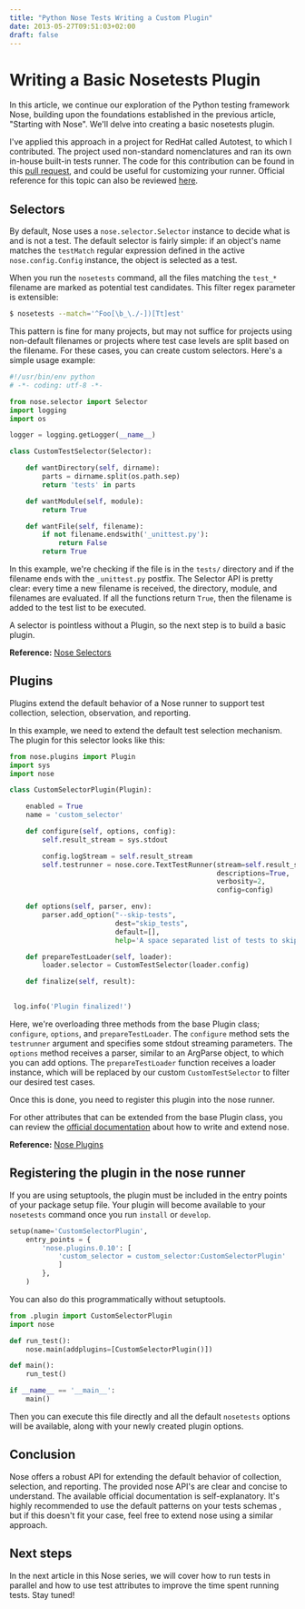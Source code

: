 ```yaml
---
title: "Python Nose Tests Writing a Custom Plugin"
date: 2013-05-27T09:51:03+02:00
draft: false
---
```

# Writing a Basic Nosetests Plugin

In this article, we continue our exploration of the Python testing framework Nose, building upon the foundations established in the previous article, "Starting with Nose". We'll delve into creating a basic nosetests plugin.

I've applied this approach in a project for RedHat called Autotest, to which I contributed. The project used non-standard nomenclatures and ran its own in-house built-in tests runner. The code for this contribution can be found in this [pull request](https://github.com/autotest/autotest/pull/701/files), and could be useful for customizing your runner. Official reference for this topic can also be reviewed [here](https://nose.readthedocs.io/en/latest/writing_plugins.html).

## Selectors

By default, Nose uses a `nose.selector.Selector` instance to decide what is and is not a test. The default selector is fairly simple: if an object's name matches the `testMatch` regular expression defined in the active `nose.config.Config` instance, the object is selected as a test.

When you run the `nosetests` command, all the files matching the `test_*` filename are marked as potential test candidates. This filter regex parameter is extensible:

```bash
$ nosetests --match='^Foo[\b_\./-])[Tt]est'
```

This pattern is fine for many projects, but may not suffice for projects using non-default filenames or projects where test case levels are split based on the filename. For these cases, you can create custom selectors. Here's a simple usage example:

```python
#!/usr/bin/env python
# -*- coding: utf-8 -*-

from nose.selector import Selector
import logging
import os

logger = logging.getLogger(__name__)

class CustomTestSelector(Selector):

    def wantDirectory(self, dirname):
        parts = dirname.split(os.path.sep)
        return 'tests' in parts

    def wantModule(self, module):
        return True

    def wantFile(self, filename):
        if not filename.endswith('_unittest.py'):
            return False
        return True
```

In this example, we're checking if the file is in the `tests/` directory and if the filename ends with the `_unittest.py` postfix. The Selector API is pretty clear: every time a new filename is received, the directory, module, and filenames are evaluated. If all the functions return `True`, then the filename is added to the test list to be executed.

A selector is pointless without a Plugin, so the next step is to build a basic plugin.

**Reference:** [Nose Selectors](https://nose.readthedocs.io/en/latest/usage.html#selecting-tests)

## Plugins

Plugins extend the default behavior of a Nose runner to support test collection, selection, observation, and reporting.

In this example, we need to extend the default test selection mechanism. The plugin for this selector looks like this:

```python
from nose.plugins import Plugin
import sys
import nose

class CustomSelectorPlugin(Plugin):

    enabled = True
    name = 'custom_selector'

    def configure(self, options, config):
        self.result_stream = sys.stdout

        config.logStream = self.result_stream
        self.testrunner = nose.core.TextTestRunner(stream=self.result_stream,
                                                   descriptions=True,
                                                   verbosity=2,
                                                   config=config)

    def options(self, parser, env):
        parser.add_option("--skip-tests",
                          dest="skip_tests",
                          default=[],
                          help='A space separated list of tests to skip')

    def prepareTestLoader(self, loader):
        loader.selector = CustomTestSelector(loader.config)

    def finalize(self, result):
       

 log.info('Plugin finalized!')
```

Here, we're overloading three methods from the base Plugin class; `configure`, `options`, and `prepareTestLoader`. The `configure` method sets the `testrunner` argument and specifies some stdout streaming parameters. The `options` method receives a parser, similar to an ArgParse object, to which you can add options. The `prepareTestLoader` function receives a loader instance, which will be replaced by our custom `CustomTestSelector` to filter our desired test cases.

Once this is done, you need to register this plugin into the nose runner.

For other attributes that can be extended from the base Plugin class, you can review the [official documentation](https://nose.readthedocs.io/en/latest/writing_plugins.html) about how to write and extend nose.

**Reference:** [Nose Plugins](https://nose.readthedocs.io/en/latest/plugins/index.html)

## Registering the plugin in the nose runner

If you are using setuptools, the plugin must be included in the entry points of your package setup file. Your plugin will become available to your `nosetests` command once you run `install` or `develop`.

```python
setup(name='CustomSelectorPlugin',  
    entry_points = {
        'nose.plugins.0.10': [
            'custom_selector = custom_selector:CustomSelectorPlugin'
            ]
        },
    )
```

You can also do this programmatically without setuptools.

```python
from .plugin import CustomSelectorPlugin  
import nose

def run_test():  
    nose.main(addplugins=[CustomSelectorPlugin()])

def main():  
    run_test()

if __name__ == '__main__':  
    main()
```

Then you can execute this file directly and all the default `nosetests` options will be available, along with your newly created plugin options.

## Conclusion

Nose offers a robust API for extending the default behavior of collection, selection, and reporting. The provided nose API's are clear and concise to understand. The available official documentation is self-explanatory. It's highly recommended to use the default patterns on your tests schemas , but if this doesn't fit your case, feel free to extend nose using a similar approach.

## Next steps

In the next article in this Nose series, we will cover how to run tests in parallel and how to use test attributes to improve the time spent running tests. Stay tuned!
